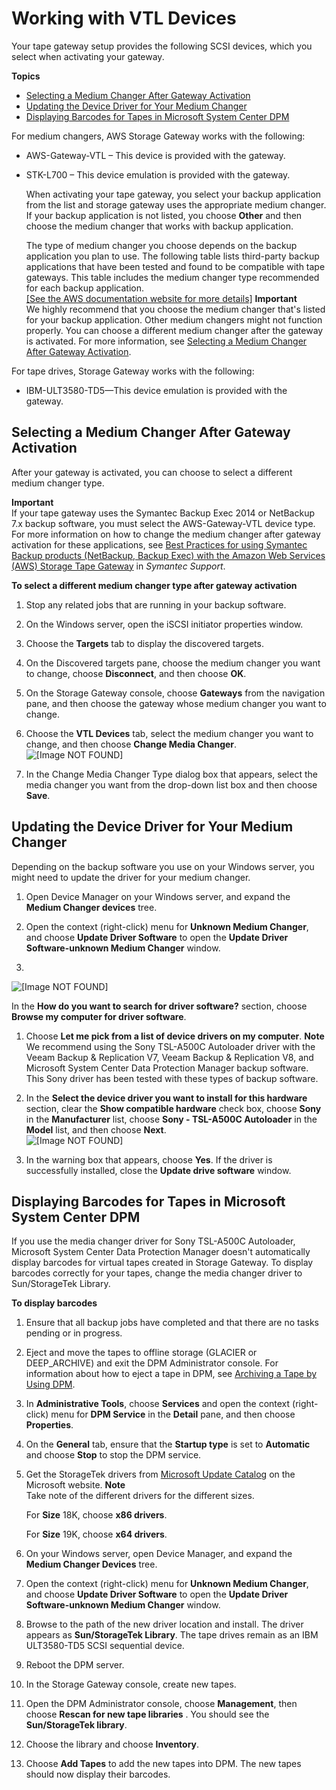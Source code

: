 # Working with VTL Devices<a name="resource_vtl-devices"></a>

Your tape gateway setup provides the following SCSI devices, which you select when activating your gateway\.

**Topics**
+ [Selecting a Medium Changer After Gateway Activation](#change-mediumchanger-vtl)
+ [Updating the Device Driver for Your Medium Changer](#update-vtl-device-driver)
+ [Displaying Barcodes for Tapes in Microsoft System Center DPM](#enable-barcode)

For medium changers, AWS Storage Gateway works with the following: 
+ AWS\-Gateway\-VTL – This device is provided with the gateway\.
+ STK\-L700 – This device emulation is provided with the gateway\.

  When activating your tape gateway, you select your backup application from the list and storage gateway uses the appropriate medium changer\. If your backup application is not listed, you choose **Other** and then choose the medium changer that works with backup application\.

  The type of medium changer you choose depends on the backup application you plan to use\. The following table lists third\-party backup applications that have been tested and found to be compatible with tape gateways\. This table includes the medium changer type recommended for each backup application\.    
[\[See the AWS documentation website for more details\]](http://docs.aws.amazon.com/storagegateway/latest/userguide/resource_vtl-devices.html)
**Important**  
We highly recommend that you choose the medium changer that's listed for your backup application\. Other medium changers might not function properly\. You can choose a different medium changer after the gateway is activated\. For more information, see [Selecting a Medium Changer After Gateway Activation](#change-mediumchanger-vtl)\.

For tape drives, Storage Gateway works with the following:
+ IBM\-ULT3580\-TD5—This device emulation is provided with the gateway\.

## Selecting a Medium Changer After Gateway Activation<a name="change-mediumchanger-vtl"></a>

 After your gateway is activated, you can choose to select a different medium changer type\. 

**Important**  
If your tape gateway uses the Symantec Backup Exec 2014 or NetBackup 7\.x backup software, you must select the AWS\-Gateway\-VTL device type\. For more information on how to change the medium changer after gateway activation for these applications, see [Best Practices for using Symantec Backup products \(NetBackup, Backup Exec\) with the Amazon Web Services \(AWS\) Storage Tape Gateway](http://www.symantec.com/docs/TECH227133) in *Symantec Support*\.

**To select a different medium changer type after gateway activation**

1. Stop any related jobs that are running in your backup software\.

1. On the Windows server, open the iSCSI initiator properties window\.

1. Choose the **Targets** tab to display the discovered targets\.

1. On the Discovered targets pane, choose the medium changer you want to change, choose **Disconnect**, and then choose **OK**\. 

1. On the Storage Gateway console, choose **Gateways** from the navigation pane, and then choose the gateway whose medium changer you want to change\.

1. Choose the **VTL Devices** tab, select the medium changer you want to change, and then choose **Change Media Changer**\.  
![\[Image NOT FOUND\]](http://docs.aws.amazon.com/storagegateway/latest/userguide/images/Change_MediumChanger.png)

1. In the Change Media Changer Type dialog box that appears, select the media changer you want from the drop\-down list box and then choose **Save**\.

## Updating the Device Driver for Your Medium Changer<a name="update-vtl-device-driver"></a>

Depending on the backup software you use on your Windows server, you might need to update the driver for your medium changer\. 

1. Open Device Manager on your Windows server, and expand the **Medium Changer devices** tree\.

1. Open the context \(right\-click\) menu for **Unknown Medium Changer**, and choose **Update Driver Software** to open the **Update Driver Software\-unknown Medium Changer** window\.

1.   
![\[Image NOT FOUND\]](http://docs.aws.amazon.com/storagegateway/latest/userguide/images/device-manager.png)

   In the **How do you want to search for driver software?** section, choose **Browse my computer for driver software**\.

1. Choose **Let me pick from a list of device drivers on my computer**\. 
**Note**  
We recommend using the Sony TSL\-A500C Autoloader driver with the Veeam Backup & Replication V7, Veeam Backup & Replication V8, and Microsoft System Center Data Protection Manager backup software\. This Sony driver has been tested with these types of backup software\.

1. In the **Select the device driver you want to install for this hardware** section, clear the **Show compatible hardware** check box, choose **Sony** in the **Manufacturer** list, choose **Sony \- TSL\-A500C Autoloader** in the **Model** list, and then choose **Next**\.  
![\[Image NOT FOUND\]](http://docs.aws.amazon.com/storagegateway/latest/userguide/images/select-driver.png)

1. In the warning box that appears, choose **Yes**\. If the driver is successfully installed, close the **Update drive software** window\.

## Displaying Barcodes for Tapes in Microsoft System Center DPM<a name="enable-barcode"></a>

If you use the media changer driver for Sony TSL\-A500C Autoloader, Microsoft System Center Data Protection Manager doesn't automatically display barcodes for virtual tapes created in Storage Gateway\. To display barcodes correctly for your tapes, change the media changer driver to Sun/StorageTek Library\.

**To display barcodes**

1. Ensure that all backup jobs have completed and that there are no tasks pending or in progress\.

1. Eject and move the tapes to offline storage \(GLACIER or DEEP\_ARCHIVE\) and exit the DPM Administrator console\. For information about how to eject a tape in DPM, see [Archiving a Tape by Using DPM](backup-DPM.md#dpm-archive-tape)\.

1. In **Administrative Tools**, choose **Services** and open the context \(right\-click\) menu for **DPM Service** in the **Detail** pane, and then choose **Properties**\.

1. On the **General** tab, ensure that the **Startup type** is set to **Automatic** and choose **Stop** to stop the DPM service\.

1. Get the StorageTek drivers from [Microsoft Update Catalog](http://www.catalog.update.microsoft.com/Search.aspx?q=storagetek%20-%20sun%2Fstoragetek%20library) on the Microsoft website\. 
**Note**  
Take note of the different drivers for the different sizes\.

   For **Size** 18K, choose **x86 drivers**\.

   For **Size** 19K, choose **x64 drivers**\.

1. On your Windows server, open Device Manager, and expand the **Medium Changer Devices** tree\.

1. Open the context \(right\-click\) menu for **Unknown Medium Changer**, and choose **Update Driver Software** to open the **Update Driver Software\-unknown Medium Changer** window\.

1. Browse to the path of the new driver location and install\. The driver appears as **Sun/StorageTek Library**\. The tape drives remain as an IBM ULT3580\-TD5 SCSI sequential device\. 

1. Reboot the DPM server\.

1. In the Storage Gateway console, create new tapes\.

1. Open the DPM Administrator console, choose **Management**, then choose **Rescan for new tape libraries** \. You should see the **Sun/StorageTek library**\.

1. Choose the library and choose **Inventory**\.

1. Choose **Add Tapes** to add the new tapes into DPM\. The new tapes should now display their barcodes\.